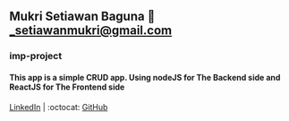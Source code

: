 
## Mukri Setiawan Baguna 💌 _setiawanmukri@gmail.com
### imp-project
#### This app is a simple CRUD app. Using nodeJS for The Backend side and ReactJS for The Frontend side

[LinkedIn](https://www.linkedin.com/in/mukri-setiawan-baguna-00837a133/) |
:octocat: [GitHub](https://github.com/setiawan19)
